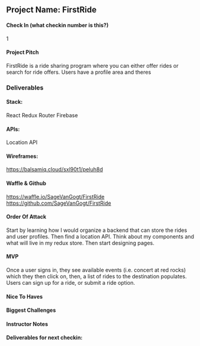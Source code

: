 ## Project Name: FirstRide

#### Check In (what checkin number is this?)
1

#### Project Pitch
FirstRide is a ride sharing program where you can either offer rides or search for ride offers. Users have a profile area and theres

### Deliverables

#### Stack:
React
Redux
Router
Firebase

#### APIs:
Location API

#### Wireframes:
https://balsamiq.cloud/sxl90t1/peluh8d

#### Waffle & Github
https://waffle.io/SageVanGogt/FirstRide
https://github.com/SageVanGogt/FirstRide

#### Order Of Attack
Start by learning how I would organize a backend that can store the rides and user profiles. Then find a location API. Think about my components and what will live in my redux store. Then start designing pages. 

#### MVP
Once a user signs in, they see available events (i.e. concert at red rocks) which they then click on, then, a list of rides to the destination populates. Users can sign up for a ride, or submit a ride option. 

#### Nice To Haves

#### Biggest Challenges

#### Instructor Notes

#### Deliverables for next checkin:
